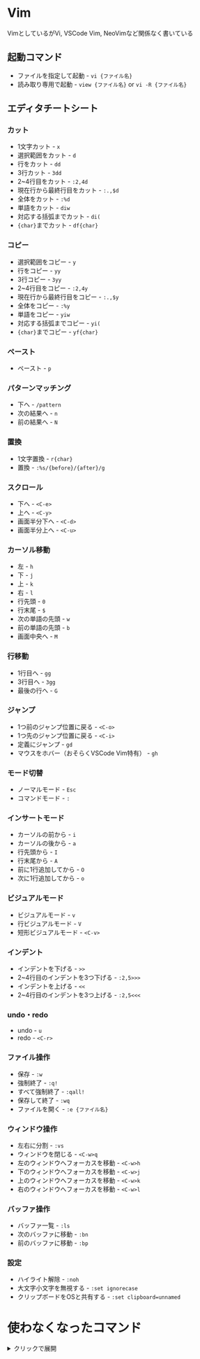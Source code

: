 # Vim
VimとしているがVi, VSCode Vim, NeoVimなど関係なく書いている

## 起動コマンド
* ファイルを指定して起動 - `vi {ファイル名}`
* 読み取り専用で起動 - `view {ファイル名}` or `vi -R {ファイル名}`

## エディタチートシート
### カット
* 1文字カット - `x`
* 選択範囲をカット - `d`
* 行をカット - `dd`
* 3行カット - `3dd`
* 2~4行目をカット - `:2,4d`
* 現在行から最終行目をカット - `:.,$d`
* 全体をカット - `:%d`
* 単語をカット - `diw`
* 対応する括弧までカット - `di(`
* `{char}`までカット - `df{char}`

### コピー
* 選択範囲をコピー - `y`
* 行をコピー - `yy`
* 3行コピー - `3yy`
* 2~4行目をコピー - `:2,4y`
* 現在行から最終行目をコピー - `:.,$y`
* 全体をコピー - `:%y`
* 単語をコピー - `yiw`
* 対応する括弧までコピー - `yi(`
* `{char}`までコピー - `yf{char}`

### ペースト
* ペースト - `p`

### パターンマッチング
* 下へ - `/pattern`
* 次の結果へ - `n`
* 前の結果へ - `N`

### 置換
* 1文字置換 - `r{char}`
* 置換 - `:%s/{before}/{after}/g`

### スクロール
* 下へ - `<C-e>`
* 上へ - `<C-y>`
* 画面半分下へ - `<C-d>`
* 画面半分上へ - `<C-u>`

### カーソル移動
* 左 - `h` 
* 下 - `j`
* 上 - `k`
* 右 - `l`
* 行先頭 - `0`
* 行末尾 - `$`
* 次の単語の先頭 - `w`
* 前の単語の先頭 - `b`
* 画面中央へ - `M`

### 行移動
* 1行目へ - `gg`
* 3行目へ - `3gg`
* 最後の行へ - `G`

### ジャンプ
* 1つ前のジャンプ位置に戻る - `<C-o>`
* 1つ先のジャンプ位置に戻る - `<C-i>`
* 定義にジャンプ - `gd`
* マウスをホバー（おそらくVSCode Vim特有） - `gh`

### モード切替
* ノーマルモード - `Esc`
* コマンドモード - `:`

### インサートモード
* カーソルの前から - `i`
* カーソルの後から - `a`
* 行先頭から - `I`
* 行末尾から - `A`
* 前に1行追加してから - `O`
* 次に1行追加してから - `o`

### ビジュアルモード
* ビジュアルモード - `v`
* 行ビジュアルモード - `V`
* 短形ビジュアルモード - `<C-v>`

### インデント
* インデントを下げる - `>>`
* 2~4行目のインデントを3つ下げる - `:2,5>>>`
* インデントを上げる - `<<`
* 2~4行目のインデントを3つ上げる - `:2,5<<<`

### undo・redo
* undo - `u`
* redo - `<C-r>`

### ファイル操作
* 保存 - `:w`
* 強制終了 - `:q!`
* すべて強制終了 - `:qall!`
* 保存して終了 - `:wq`
* ファイルを開く - `:e {ファイル名}`

### ウィンドウ操作
* 左右に分割 - `:vs`
* ウィンドウを閉じる - `<C-w>q`
* 左のウィンドウへフォーカスを移動 - `<C-w>h`
* 下のウィンドウへフォーカスを移動 - `<C-w>j`
* 上のウィンドウへフォーカスを移動 - `<C-w>k`
* 右のウィンドウへフォーカスを移動 - `<C-w>l`

### バッファ操作
* バッファ一覧 - `:ls`
* 次のバッファに移動 - `:bn`
* 前のバッファに移動 - `:bp`

### 設定
* ハイライト解除 - `:noh`
* 大文字小文字を無視する - `:set ignorecase`
* クリップボードをOSと共有する - `:set clipboard=unnamed`

# 使わなくなったコマンド
<details><summary>クリックで展開</summary>

## 起動コマンド
* ファイルを複数指定して起動 - `vi -p {ファイル名を空白区切り}`

## エディタチートシート
### カット
* 空白区切りでカット - `diW`
* `{char}`の1文字手前までカット - `dt{char}`

### コピー
* 空白区切りでコピー - `yiW`
* `{char}`の1文字手前までコピー - `yt{char}`

### 削除してインサートモード
* 選択範囲を削除してインサートモードへ変更 - `c`
* 行を削除してインサートモードへ変更 - `cc`
* 3行削除してインサートモードへ変更 - `3cc`
* 単語を削除してインサートモードへ変更 - `ciw`
* 対応する括弧まで削除してインサートモードへ変更 - `ci(`
* `{char}`の1文字手前まで削除してインサートモードへ変更 - `ct{char}`
* `{char}`まで削除してインサートモードへ変更 - `cf{char}`

### パターンマッチング
* 上へ - `?pattern`

### カーソル移動
* 次へ空白区切りでジャンプ - `W`
* 前へ空白区切りでジャンプ - `B`

### タブ操作
* 別タブでファイルを開く - `:tabe {ファイル名}`
* タブを閉じる - `:tabc`
* このタブ以外を閉じる - `:tabo`
* 次のタブへ移動する - `gt`
* 前のタブへ移動する - `gT`

### ウィンドウ操作
* 上下に分割 - `:sp`

### バッファ操作
* n番目のバッファに移動 - `:b n`
* n番目のバッファを削除 - `:bd n`

</details>